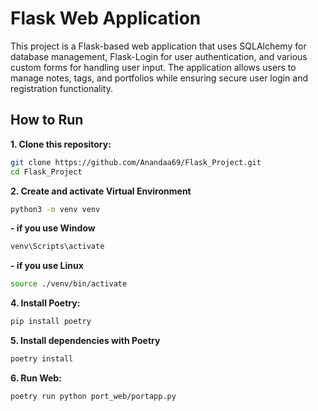 # Flask Web Application
This project is a Flask-based web application that uses SQLAlchemy for database management, Flask-Login for user authentication, and various custom forms for handling user input. The application allows users to manage notes, tags, and portfolios while ensuring secure user login and registration functionality.
## How to Run
**1. Clone this repository:**
   ```bash
   git clone https://github.com/Anandaa69/Flask_Project.git
   cd Flask_Project
   ```
**2. Create and activate Virtual Environment**
   ```bash
   python3 -m venv venv
   ```
   **- if you use Window**
   ```bash
   venv\Scripts\activate
   ```
   **- if you use Linux**
   ```bash
   source ./venv/bin/activate
   ```
**4. Install Poetry:**
   ```bash
   pip install poetry
   ```
**5. Install dependencies with Poetry**
   ```bash
   poetry install
   ```
**6. Run Web:**
   ```bash
   poetry run python port_web/portapp.py
   ```